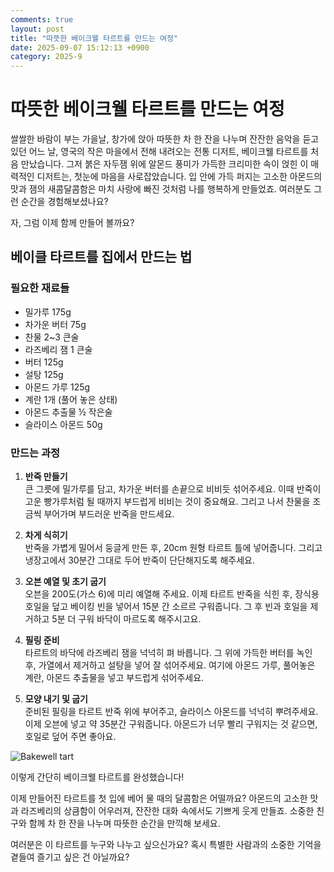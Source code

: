 ```yaml
---
comments: true
layout: post
title: "따뜻한 베이크웰 타르트를 만드는 여정"
date: 2025-09-07 15:12:13 +0900
category: 2025-9
---
```


# 따뜻한 베이크웰 타르트를 만드는 여정

쌀쌀한 바람이 부는 가을날, 창가에 앉아 따뜻한 차 한 잔을 나누며 잔잔한 음악을 듣고 있던 어느 날, 영국의 작은 마을에서 전해 내려오는 전통 디저트, 베이크웰 타르트를 처음 만났습니다. 그저 붉은 자두잼 위에 알몬드 풍미가 가득한 크리미한 속이 얹힌 이 매력적인 디저트는, 첫눈에 마음을 사로잡았습니다. 입 안에 가득 퍼지는 고소한 아몬드의 맛과 잼의 새콤달콤함은 마치 사랑에 빠진 것처럼 나를 행복하게 만들었죠. 여러분도 그런 순간을 경험해보셨나요? 

자, 그럼 이제 함께 만들어 볼까요?

## 베이클 타르트를 집에서 만드는 법

### 필요한 재료들

- 밀가루 175g
- 차가운 버터 75g
- 찬물 2~3 큰술
- 라즈베리 잼 1 큰술
- 버터 125g
- 설탕 125g
- 아몬드 가루 125g
- 계란 1개 (풀어 놓은 상태)
- 아몬드 추출물 ½ 작은술
- 슬라이스 아몬드 50g

### 만드는 과정

1. **반죽 만들기**  
   큰 그릇에 밀가루를 담고, 차가운 버터를 손끝으로 비비듯 섞어주세요. 이때 반죽이 고운 빵가루처럼 될 때까지 부드럽게 비비는 것이 중요해요. 그리고 나서 찬물을 조금씩 부어가며 부드러운 반죽을 만드세요. 
 
2. **차게 식히기**  
   반죽을 가볍게 밀어서 둥글게 만든 후, 20cm 원형 타르트 틀에 넣어줍니다. 그리고 냉장고에서 30분간 그대로 두어 반죽이 단단해지도록 해주세요.

3. **오븐 예열 및 초기 굽기**  
   오븐을 200도(가스 6)에 미리 예열해 주세요. 이제 타르트 반죽을 식힌 후, 장식용 호일을 덮고 베이킹 빈을 넣어서 15분 간 소르르 구워줍니다. 그 후 빈과 호일을 제거하고 5분 더 구워 바닥이 마르도록 해주시고요.

4. **필링 준비**  
   타르트의 바닥에 라즈베리 잼을 넉넉히 펴 바릅니다. 그 위에 가득한 버터를 녹인 후, 가열에서 제거하고 설탕을 넣어 잘 섞어주세요. 여기에 아몬드 가루, 풀어놓은 계란, 아몬드 추출물을 넣고 부드럽게 섞어주세요.

5. **모양 내기 및 굽기**  
   준비된 필링을 타르트 반죽 위에 부어주고, 슬라이스 아몬드를 넉넉히 뿌려주세요. 이제 오븐에 넣고 약 35분간 구워줍니다. 아몬드가 너무 빨리 구워지는 것 같으면, 호일로 덮어 주면 좋아요.

![Bakewell tart](https://www.themealdb.com/images/media/meals/wyrqqq1468233628.jpg)

이렇게 간단히 베이크웰 타르트를 완성했습니다!

이제 만들어진 타르트를 첫 입에 베어 물 때의 달콤함은 어떨까요? 아몬드의 고소한 맛과 라즈베리의 상큼함이 어우러져, 잔잔한 대화 속에서도 기쁘게 웃게 만들죠. 소중한 친구와 함께 차 한 잔을 나누며 따뜻한 순간을 만끽해 보세요.

여러분은 이 타르트를 누구와 나누고 싶으신가요? 혹시 특별한 사람과의 소중한 기억을 곁들여 즐기고 싶은 건 아닐까요?